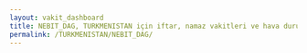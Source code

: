 ```yaml
---
layout: vakit_dashboard
title: NEBIT_DAG, TURKMENISTAN için iftar, namaz vakitleri ve hava durumu - ilçe/eyalet seç
permalink: /TURKMENISTAN/NEBIT_DAG/
---
```


<script type="text/javascript">
  var GLOBAL_COUNTRY = 'TURKMENISTAN';
  var GLOBAL_CITY = 'NEBIT_DAG';
  var GLOBAL_STATE = '';
  var lat = 72;
  var lon = 21;
</script>
